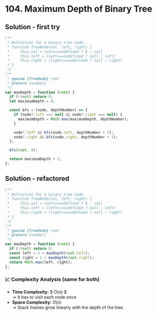 # 104. Maximum Depth of Binary Tree

## Solution - first try

```javascript
/**
 * Definition for a binary tree node.
 * function TreeNode(val, left, right) {
 *     this.val = (val===undefined ? 0 : val)
 *     this.left = (left===undefined ? null : left)
 *     this.right = (right===undefined ? null : right)
 * }
 */
/**
 * @param {TreeNode} root
 * @return {number}
 */
var maxDepth = function (root) {
  if (!root) return 0;
  let maximumDepth = 0;

  const bfs = (node, depthNumber) => {
    if (node?.left === null && node?.right === null) {
      maximumDepth = Math.max(maximumDepth, depthNumber);
    }

    node?.left && bfs(node.left, depthNumber + 1);
    node?.right && bfs(node.right, depthNumber + 1);
  };

  bfs(root, 0);

  return maximumDepth + 1;
};
```

## Solution - refactored

```javascript
/**
 * Definition for a binary tree node.
 * function TreeNode(val, left, right) {
 *     this.val = (val===undefined ? 0 : val)
 *     this.left = (left===undefined ? null : left)
 *     this.right = (right===undefined ? null : right)
 * }
 */
/**
 * @param {TreeNode} root
 * @return {number}
 */
var maxDepth = function (root) {
  if (!root) return 0;
  const left = 1 + maxDepth(root.left);
  const right = 1 + maxDepth(root.right);
  return Math.max(left, right);
};
```

### 📈 Complexity Analysis (same for both)

- **Time Complexity:** $ O(n) $ <br>
  → It has to visit each node once
  <br>
- **Space Complexity:** $O(n)$ <br>
  → Stack frames grow linearly with the depth of the tree.
